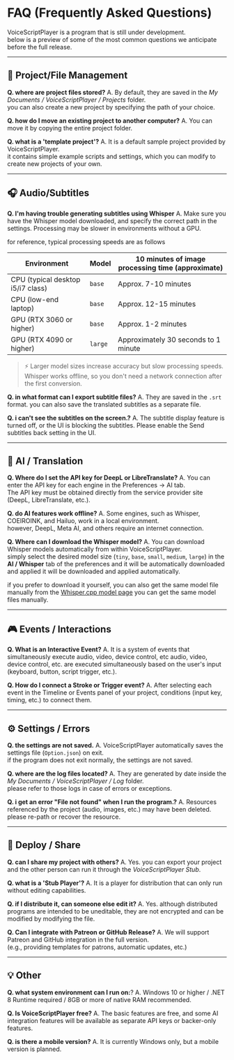 # FAQ (Frequently Asked Questions)

VoiceScriptPlayer is a program that is still under development.  
below is a preview of some of the most common questions we anticipate before the full release.

---

## 🧩 Project/File Management

**Q. where are project files stored?**
A. By default, they are saved in the *My Documents / VoiceScriptPlayer / Projects* folder.  
you can also create a new project by specifying the path of your choice.

**Q. how do I move an existing project to another computer?**
A. You can move it by copying the entire project folder.

**Q. what is a 'template project'?**
A. It is a default sample project provided by VoiceScriptPlayer.  
it contains simple example scripts and settings, which you can modify to create new projects of your own.

---

## 🎧 Audio/Subtitles

**Q. I'm having trouble generating subtitles using Whisper**
A. Make sure you have the Whisper model downloaded, and specify the correct path in the settings.
Processing may be slower in environments without a GPU.

for reference, typical processing speeds are as follows

| Environment | Model | 10 minutes of image processing time (approximate) |
|------|------|----------------------|
| CPU (typical desktop i5/i7 class) | `base` | Approx. 7-10 minutes |
| CPU (low-end laptop) | `base` | Approx. 12-15 minutes |
| GPU (RTX 3060 or higher) | `base` | Approx. 1-2 minutes |
| GPU (RTX 4090 or higher) | `large` | Approximately 30 seconds to 1 minute |

> ⚡ Larger model sizes increase accuracy but slow processing speeds.  
> Whisper works offline, so you don't need a network connection after the first conversion.

**Q. in what format can I export subtitle files?**
A. They are saved in the `.srt` format.
you can also save the translated subtitles as a separate file.

**Q. i can't see the subtitles on the screen.?**
A. The subtitle display feature is turned off, or the UI is blocking the subtitles.
Please enable the Send subtitles back setting in the UI.

---

## 🤖 AI / Translation

**Q. Where do I set the API key for DeepL or LibreTranslate?**
A. You can enter the API key for each engine in the Preferences → AI tab.  
The API key must be obtained directly from the service provider site (DeepL, LibreTranslate, etc.).

**Q. do AI features work offline?**
A. Some engines, such as Whisper, COEIROINK, and Hailuo, work in a local environment.  
however, DeepL, Meta AI, and others require an internet connection.

**Q. Where can I download the Whisper model?**
A. You can download Whisper models automatically from within VoiceScriptPlayer.  
simply select the desired model size (`tiny`, `base`, `small`, `medium`, `large`) in the **AI / Whisper** tab of the preferences and it will be automatically downloaded and applied
it will be downloaded and applied automatically.  

if you prefer to download it yourself, you can also get the same model file manually from the [Whisper.cpp model page](https://huggingface.co/ggerganov/whisper.cpp)
you can get the same model files manually.

---

## 🎮 Events / Interactions

**Q. What is an Interactive Event?**
A. It is a system of events that simultaneously execute audio, video, device control, etc
audio, video, device control, etc. are executed simultaneously based on the user's input (keyboard, button, script trigger, etc.).

**Q. How do I connect a Stroke or Trigger event?**
A. After selecting each event in the Timeline or Events panel of your project,
conditions (input key, timing, etc.) to connect them.

---

## ⚙️ Settings / Errors

**Q. the settings are not saved.**
A. VoiceScriptPlayer automatically saves the settings file (`Option.json`) on exit.  
if the program does not exit normally, the settings are not saved.

**Q. where are the log files located?**
A. They are generated by date inside the *My Documents / VoiceScriptPlayer / Log* folder.  
please refer to those logs in case of errors or exceptions.

**Q. i get an error "File not found" when I run the program.?**
A. Resources referenced by the project (audio, images, etc.) may have been deleted.  
please re-path or recover the resource.

---

## 🚀 Deploy / Share

**Q. can I share my project with others?**
A. Yes. you can export your project and the other person can run it through the *VoiceScriptPlayer Stub*.

**Q. what is a 'Stub Player'?**
A. It is a player for distribution that can only run without editing capabilities.  

**Q. if I distribute it, can someone else edit it?**
A. Yes. although distributed programs are intended to be uneditable,
they are not encrypted and can be modified by modifying the file.  

**Q. Can I integrate with Patreon or GitHub Release?**
A. We will support Patreon and GitHub integration in the full version.  
(e.g., providing templates for patrons, automatic updates, etc.)

---

## 💡 Other

**Q. what system environment can I run on:**?
A. Windows 10 or higher / .NET 8 Runtime required / 8GB or more of native RAM recommended.

**Q. Is VoiceScriptPlayer free?**
A. The basic features are free, and some AI integration features will be available as separate API keys or backer-only features.

**Q. is there a mobile version?**
A. It is currently Windows only, but a mobile version is planned.
